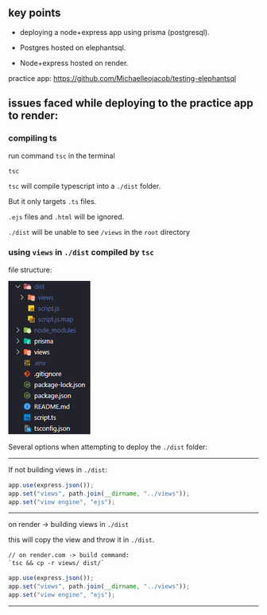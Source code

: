 ## key points

- deploying a node+express app using prisma (postgresql).

- Postgres hosted on elephantsql.

- Node+express hosted on render.

practice app: https://github.com/Michaelleojacob/testing-elephantsql

## issues faced while deploying to the practice app to render:

### compiling ts

run command `tsc` in the terminal

```
tsc
```

`tsc` will compile typescript into a `./dist` folder.

But it only targets `.ts` files.

`.ejs` files and `.html` will be ignored.

`./dist` will be unable to see `/views` in the `root` directory

### using `views` in `./dist` compiled by `tsc`

file structure:

![file structure](../../../images/exp-ts-prisma-elephantsql.png)

Several options when attempting to deploy the `./dist` folder:

---

If not building views in `./dist`:

```js
app.use(express.json());
app.set("views", path.join(__dirname, "../views"));
app.set("view engine", "ejs");
```

---

on render -> building views in `./dist`

this will copy the view and throw it in `./dist`.

```
// on render.com -> build command:
`tsc && cp -r views/ dist/`
```

```js
app.use(express.json());
app.set("views", path.join(__dirname, "../views"));
app.set("view engine", "ejs");
```

---
